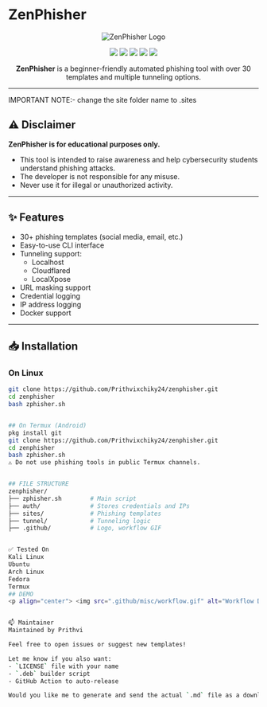 # ZenPhisher

<p align="center">
  <img src=".github/misc/logo.png" alt="ZenPhisher Logo">
</p>

<p align="center">
  <img src="https://img.shields.io/badge/Version-1.0.0-green?style=for-the-badge">
  <img src="https://img.shields.io/github/license/Prithvixchiky24/zenphisher?style=for-the-badge">
  <img src="https://img.shields.io/github/stars/Prithvixchiky24/zenphisher?style=for-the-badge">
  <img src="https://img.shields.io/github/issues/Prithvixchiky24/zenphisher?color=red&style=for-the-badge">
  <img src="https://img.shields.io/github/forks/Prithvixchiky24/zenphisher?color=teal&style=for-the-badge">
</p>

<p align="center"><b>ZenPhisher</b> is a beginner-friendly automated phishing tool with over 30 templates and multiple tunneling options.</p>

---
IMPORTANT NOTE:- change the site folder name to .sites
## ⚠️ Disclaimer

**ZenPhisher is for educational purposes only.**

- This tool is intended to raise awareness and help cybersecurity students understand phishing attacks.
- The developer is not responsible for any misuse.
- Never use it for illegal or unauthorized activity.

---

## ✨ Features

- 30+ phishing templates (social media, email, etc.)
- Easy-to-use CLI interface
- Tunneling support:
  - Localhost
  - Cloudflared
  - LocalXpose
- URL masking support
- Credential logging
- IP address logging
- Docker support

---

## 📥 Installation

### On Linux

```bash
git clone https://github.com/Prithvixchiky24/zenphisher.git
cd zenphisher
bash zphisher.sh


## On Termux (Android)
pkg install git
git clone https://github.com/Prithvixchiky24/zenphisher.git
cd zenphisher
bash zphisher.sh
⚠️ Do not use phishing tools in public Termux channels.


## FILE STRUCTURE
zenphisher/
├── zphisher.sh        # Main script
├── auth/              # Stores credentials and IPs
├── sites/             # Phishing templates
├── tunnel/            # Tunneling logic
├── .github/           # Logo, workflow GIF


✅ Tested On
Kali Linux
Ubuntu
Arch Linux
Fedora
Termux
## DEMO
<p align="center"> <img src=".github/misc/workflow.gif" alt="Workflow Demo"> </p>


📫 Maintainer
Maintained by Prithvi

Feel free to open issues or suggest new templates!

Let me know if you also want:
- `LICENSE` file with your name  
- `.deb` builder script  
- GitHub Action to auto-release  

Would you like me to generate and send the actual `.md` file as a downloadable file too?
